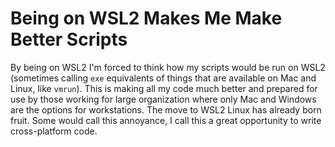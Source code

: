 # Being on WSL2 Makes Me Make Better Scripts

By being on WSL2 I'm forced to think how my scripts would be run on WSL2
(sometimes calling `exe` equivalents of things that are available on Mac
and Linux, like `vmrun`). This is making all my code much better and
prepared for use by those working for large organization where only Mac
and Windows are the options for workstations. The move to WSL2 Linux has
already born fruit. Some would call this annoyance, I call this a great
opportunity to write cross-platform code.


